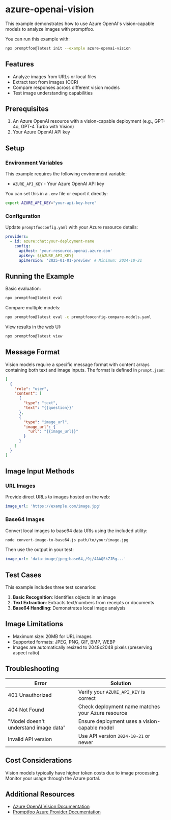 # azure-openai-vision

This example demonstrates how to use Azure OpenAI's vision-capable models to analyze images with promptfoo.

You can run this example with:

```bash
npx promptfoo@latest init --example azure-openai-vision
```

## Features

- Analyze images from URLs or local files
- Extract text from images (OCR)
- Compare responses across different vision models
- Test image understanding capabilities

## Prerequisites

1. An Azure OpenAI resource with a vision-capable deployment (e.g., GPT-4o, GPT-4 Turbo with Vision)
2. Your Azure OpenAI API key

## Setup

### Environment Variables

This example requires the following environment variable:

- `AZURE_API_KEY` - Your Azure OpenAI API key

You can set this in a `.env` file or export it directly:

```bash
export AZURE_API_KEY="your-api-key-here"
```

### Configuration

Update `promptfooconfig.yaml` with your Azure resource details:

```yaml
providers:
  - id: azure:chat:your-deployment-name
    config:
      apiHost: 'your-resource.openai.azure.com'
      apiKey: ${AZURE_API_KEY}
      apiVersion: '2025-01-01-preview' # Minimum: 2024-10-21
```

## Running the Example

Basic evaluation:

```bash
npx promptfoo@latest eval
```

Compare multiple models:

```bash
npx promptfoo@latest eval -c promptfooconfig-compare-models.yaml
```

View results in the web UI:

```bash
npx promptfoo@latest view
```

## Message Format

Vision models require a specific message format with content arrays containing both text and image inputs. The format is defined in `prompt.json`:

```json
[
  {
    "role": "user",
    "content": [
      {
        "type": "text",
        "text": "{{question}}"
      },
      {
        "type": "image_url",
        "image_url": {
          "url": "{{image_url}}"
        }
      }
    ]
  }
]
```

## Image Input Methods

### URL Images

Provide direct URLs to images hosted on the web:

```yaml
image_url: 'https://example.com/image.jpg'
```

### Base64 Images

Convert local images to base64 data URIs using the included utility:

```bash
node convert-image-to-base64.js path/to/your/image.jpg
```

Then use the output in your test:

```yaml
image_url: 'data:image/jpeg;base64,/9j/4AAQSkZJRg...'
```

## Test Cases

This example includes three test scenarios:

1. **Basic Recognition**: Identifies objects in an image
2. **Text Extraction**: Extracts text/numbers from receipts or documents
3. **Base64 Handling**: Demonstrates local image analysis

## Image Limitations

- Maximum size: 20MB for URL images
- Supported formats: JPEG, PNG, GIF, BMP, WEBP
- Images are automatically resized to 2048x2048 pixels (preserving aspect ratio)

## Troubleshooting

| Error                                 | Solution                                          |
| ------------------------------------- | ------------------------------------------------- |
| 401 Unauthorized                      | Verify your `AZURE_API_KEY` is correct            |
| 404 Not Found                         | Check deployment name matches your Azure resource |
| "Model doesn't understand image data" | Ensure deployment uses a vision-capable model     |
| Invalid API version                   | Use API version `2024-10-21` or newer             |

## Cost Considerations

Vision models typically have higher token costs due to image processing. Monitor your usage through the Azure portal.

## Additional Resources

- [Azure OpenAI Vision Documentation](https://learn.microsoft.com/en-us/azure/ai-services/openai/how-to/gpt-with-vision)
- [Promptfoo Azure Provider Documentation](https://promptfoo.dev/docs/providers/azure)

